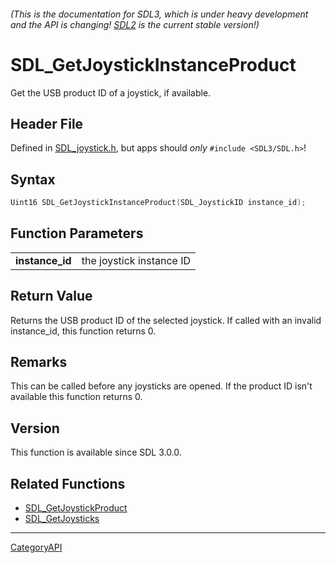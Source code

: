 ###### (This is the documentation for SDL3, which is under heavy development and the API is changing! [SDL2](https://wiki.libsdl.org/SDL2/) is the current stable version!)
# SDL_GetJoystickInstanceProduct

Get the USB product ID of a joystick, if available.

## Header File

Defined in [SDL_joystick.h](https://github.com/libsdl-org/SDL/blob/main/include/SDL3/SDL_joystick.h), but apps should _only_ `#include <SDL3/SDL.h>`!

## Syntax

```c
Uint16 SDL_GetJoystickInstanceProduct(SDL_JoystickID instance_id);

```

## Function Parameters

|                     |                          |
| ------------------- | ------------------------ |
| **instance_id**     | the joystick instance ID |

## Return Value

Returns the USB product ID of the selected joystick. If called with an
invalid instance_id, this function returns 0.

## Remarks

This can be called before any joysticks are opened. If the product ID isn't
available this function returns 0.

## Version

This function is available since SDL 3.0.0.

## Related Functions

* [SDL_GetJoystickProduct](SDL_GetJoystickProduct)
* [SDL_GetJoysticks](SDL_GetJoysticks)

----
[CategoryAPI](CategoryAPI)

